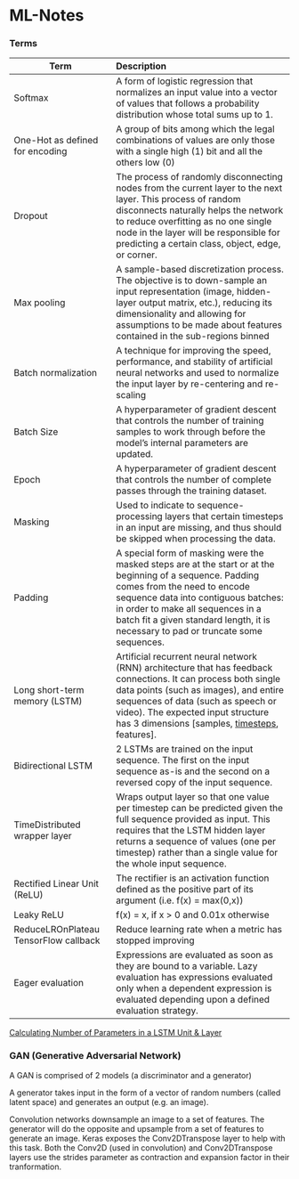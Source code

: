 # ML-Notes

### Terms

| Term          | Description|
| ------------- |:-------------|
|Softmax|A form of logistic regression that normalizes an input value into a vector of values that follows a probability distribution whose total sums up to 1. |
|One-Hot as defined for encoding| A group of bits among which the legal combinations of values are only those with a single high (1) bit and all the others low (0)      |
|Dropout|The process of randomly disconnecting nodes from the current layer to the next layer. This process of random disconnects naturally helps the network to reduce overfitting as no one single node in the layer will be responsible for predicting a certain class, object, edge, or corner.|
|Max pooling| A sample-based discretization process. The objective is to down-sample an input representation (image, hidden-layer output matrix, etc.), reducing its dimensionality and allowing for assumptions to be made about features contained in the sub-regions binned|
|Batch normalization|A technique for improving the speed, performance, and stability of artificial neural networks and used to normalize the input layer by re-centering and re-scaling|
|Batch Size|A hyperparameter of gradient descent that controls the number of training samples to work through before the model’s internal parameters are updated.|
|Epoch|A hyperparameter of gradient descent that controls the number of complete passes through the training dataset.|
|Masking|Used to indicate to sequence-processing layers that certain timesteps in an input are missing, and thus should be skipped when processing the data.|
|Padding |A special form of masking were the masked steps are at the start or at the beginning of a sequence. Padding comes from the need to encode sequence data into contiguous batches: in order to make all sequences in a batch fit a given standard length, it is necessary to pad or truncate some sequences.|
|Long short-term memory (LSTM)|Artificial recurrent neural network (RNN) architecture that has feedback connections. It can process both single data points (such as images), and entire sequences of data (such as speech or video). The expected input structure has 3 dimensions [samples, [timesteps](https://stackoverflow.com/a/54236050), features].|
|Bidirectional LSTM|2 LSTMs are trained on the input sequence. The first on the input sequence as-is and the second on a reversed copy of the input sequence.|
|TimeDistributed wrapper layer|Wraps output layer so that one value per timestep can be predicted given the full sequence provided as input. This requires that the LSTM hidden layer returns a sequence of values (one per timestep) rather than a single value for the whole input sequence.|
|Rectified Linear Unit (ReLU)|The rectifier is an activation function defined as the positive part of its argument (i.e. f(x) = max(0,x))|
|Leaky ReLU|f(x) = x, if x > 0 and 0.01x otherwise|
|ReduceLROnPlateau TensorFlow callback|Reduce learning rate when a metric has stopped improving|
|Eager evaluation|Expressions are evaluated as soon as they are bound to a variable. Lazy evaluation has expressions evaluated only when a dependent expression is evaluated depending upon a defined evaluation strategy.|

[Calculating Number of Parameters in a LSTM Unit & Layer](https://medium.com/@priyadarshi.cse/calculating-number-of-parameters-in-a-lstm-unit-layer-7e491978e1e4)


### GAN (Generative Adversarial Network)

A GAN is comprised of 2 models (a discriminator and a generator)

A generator takes input in the form of a vector of random numbers (called latent space) and generates an output (e.g. an image).

Convolution networks downsample an image to a set of features. The generator will do the opposite and upsample from a set of features to generate an image. Keras exposes the Conv2DTranspose layer to help with this task. Both the Conv2D (used in convolution) and Conv2DTranspose layers use the strides parameter as contraction and expansion factor in their tranformation.


